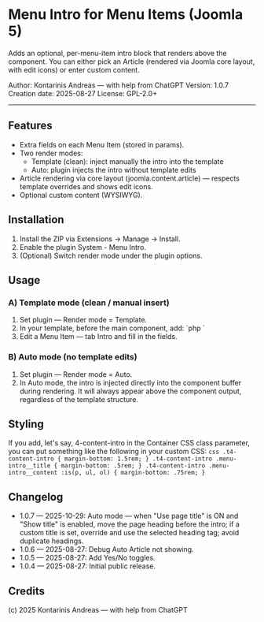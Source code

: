 ﻿# Menu Intro for Menu Items (Joomla 5)

Adds an optional, per-menu-item intro block that renders above the component.
You can either pick an Article (rendered via Joomla core layout, with edit icons) or enter custom content.

Author: Kontarinis Andreas — with help from ChatGPT
Version: 1.0.7
Creation date: 2025-08-27
License: GPL-2.0+

---

## Features
- Extra fields on each Menu Item (stored in params).
- Two render modes:
  - Template (clean): inject manually the intro into the template
  - Auto: plugin injects the intro without template edits
- Article rendering via core layout (joomla.content.article) — respects template overrides and shows edit icons.
- Optional custom content (WYSIWYG).

## Installation
1. Install the ZIP via Extensions -> Manage -> Install.
2. Enable the plugin System - Menu Intro.
3. (Optional) Switch render mode under the plugin options.

## Usage

### A) Template mode (clean / manual insert)
1. Set plugin — Render mode = Template.
2. In your template, before the main component, add:
   `php
      <?php
        \\Joomla\\CMS\\Plugin\\PluginHelper::importPlugin('system', 'menuintro');
        if (class_exists('PlgSystemMenuintro')) {
          PlgSystemMenuintro::renderActiveMenuIntro();
        }
      ?>
   `
3. Edit a Menu Item — tab Intro and fill in the fields.

### B) Auto mode (no template edits)
1. Set plugin — Render mode = Auto.
2. In Auto mode, the intro is injected directly into the component buffer during rendering.
   It will always appear above the component output, regardless of the template structure.

## Styling
If you add, let's say, 	4-content-intro in the Container CSS class parameter,
you can put something like the following in your custom CSS:
`css
.t4-content-intro { margin-bottom: 1.5rem; }
.t4-content-intro .menu-intro__title { margin-bottom: .5rem; }
.t4-content-intro .menu-intro__content :is(p, ul, ol) { margin-bottom: .75rem; }
`

## Changelog
- 1.0.7 — 2025-10-29: Auto mode — when "Use page title" is ON and "Show title" is enabled, move the page heading before the intro; if a custom title is set, override and use the selected heading tag; avoid duplicate headings.
- 1.0.6 — 2025-08-27: Debug Auto Article not showing.
- 1.0.5 — 2025-08-27: Add Yes/No toggles.
- 1.0.4 — 2025-08-27: Initial public release.

## Credits
(c) 2025 Kontarinis Andreas — with help from ChatGPT
